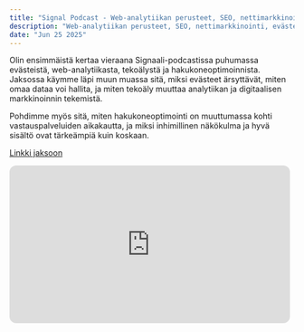 ```yaml
---
title: "Signal Podcast - Web-analytiikan perusteet, SEO, nettimarkkinointi, evästeet"
description: "Web-analytiikan perusteet, SEO, nettimarkkinointi, evästeet"
date: "Jun 25 2025"
---
```


Olin ensimmäistä kertaa vieraana Signaali-podcastissa puhumassa evästeistä, web-analytiikasta, tekoälystä ja hakukoneoptimoinnista. Jaksossa käymme läpi muun muassa sitä, miksi evästeet ärsyttävät, miten omaa dataa voi hallita, ja miten tekoäly muuttaa analytiikan ja digitaalisen markkinoinnin tekemistä.

Pohdimme myös sitä, miten hakukoneoptimointi on muuttumassa kohti vastauspalveluiden aikakautta, ja miksi inhimillinen näkökulma ja hyvä sisältö ovat tärkeämpiä kuin koskaan.

<a href="https://open.spotify.com/episode/0tHszPbmKj7UVnMrscOsQy?si=627aee896bcd46b3">Linkki jaksoon</a>

<iframe style="border-radius:12px" src="https://open.spotify.com/embed/episode/0tHszPbmKj7UVnMrscOsQy/video?utm_source=karppinen.one&utm_medium=referral&theme=0" width="496" height="279" frameBorder="0" allowfullscreen="" allow="autoplay; clipboard-write; encrypted-media; fullscreen; picture-in-picture" loading="lazy"></iframe>